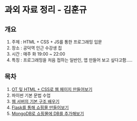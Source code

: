 # 과외 자료 정리 - 김훈규

## 개요
1. 주제 : HTML + CSS + JS를 통한 프로그래밍 입문
2. 장소 : 공덕역 인근 수강생 집
3. 시간 : 매주 화 19:00 ~ 22:00
4. 특징 : 프로그래밍을 처음 접하는 일반인, 앱 만들어 보고 싶다고함.....

##  목차
1. [OT 및 HTML + CSS로 웹 페이지 만들어보기](./1회차)
2. 파이썬 기본 문법 수업
3. [웹 서버의 기본 구조 배우기](https://github.com/JoHwanhee/Education/tree/master/%EA%B5%90%EC%9C%A1%EC%9E%90%EB%A3%8C/%ED%8C%8C%EC%9D%B4%EC%8D%AC)
4. [Flask를 통해 쇼핑몰 만들어보기](https://github.com/JoHwanhee/Education/tree/master/%EA%B5%90%EC%9C%A1%EC%9E%90%EB%A3%8C/%ED%8C%8C%EC%9D%B4%EC%8D%AC)
5. [MongoDB로 쇼핑몰에 DB를 추가해보기](https://github.com/JoHwanhee/Education/tree/master/%EA%B5%90%EC%9C%A1%EC%9E%90%EB%A3%8C/%ED%8C%8C%EC%9D%B4%EC%8D%AC)
